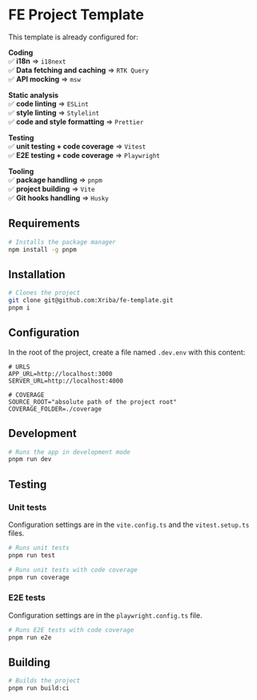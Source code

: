 # FE Project Template

This template is already configured for:

**Coding**<br>
&#x2705; **i18n** => `i18next`<br>
&#x2705; **Data fetching and caching** => `RTK Query`<br>
&#x2705; **API mocking** => `msw`<br>

**Static analysis**<br>
&#x2705; **code linting** => `ESLint`<br>
&#x2705; **style linting** => `Stylelint`<br>
&#x2705; **code and style formatting** => `Prettier`<br>

**Testing**<br>
&#x2705; **unit testing + code coverage** => `Vitest`<br>
&#x2705; **E2E testing + code coverage** => `Playwright`<br>

**Tooling**<br>
&#x2705; **package handling** => `pnpm`<br>
&#x2705; **project building** => `Vite`<br>
&#x2705; **Git hooks handling** => `Husky`<br>

## Requirements

```bash
# Installs the package manager
npm install -g pnpm
```

## Installation

```bash
# Clones the project
git clone git@github.com:Xriba/fe-template.git
pnpm i
```

## Configuration

In the root of the project, create a file named `.dev.env` with this content:

```dotenv
# URLS
APP_URL=http://localhost:3000
SERVER_URL=http://localhost:4000

# COVERAGE
SOURCE_ROOT="absolute path of the project root"
COVERAGE_FOLDER=./coverage
```

## Development

```bash
# Runs the app in development mode
pnpm run dev
```

## Testing

### Unit tests

Configuration settings are in the `vite.config.ts` and the
`vitest.setup.ts` files.

```bash
# Runs unit tests
pnpm run test

# Runs unit tests with code coverage
pnpm run coverage
```

### E2E tests

Configuration settings are in the `playwright.config.ts` file.

```bash
# Runs E2E tests with code coverage
pnpm run e2e
```

## Building

```bash
# Builds the project
pnpm run build:ci
```
